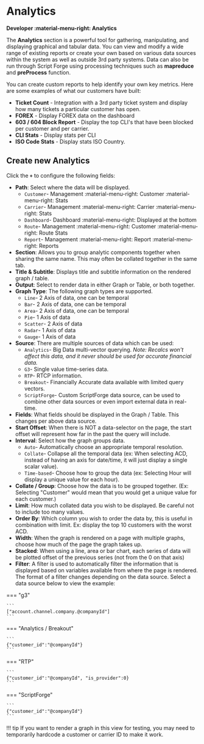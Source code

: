 # Analytics
**Developer :material-menu-right: Analytics**

The **Analytics** section is a powerful tool for gathering, manipulating, and displaying graphical and tabular data. You can view and modify a wide range of existing reports or create your own based on various data sources within the system as well as outside 3rd party systems. Data can also be run through Script Forge using processing techniques such as **mapreduce** and **preProcess** function. 

You can create custom reports to help identify your own key metrics. Here are some examples of what our customers have built:

* **Ticket Count** - Integration with a 3rd party ticket system and display how many tickets a particular customer has open.
* **FOREX** - Display FOREX data on the dashboard
* **603 / 604 Block Report** - Display the top CLI's that have been blocked per customer and per carrier.
* **CLI Stats** - Display stats per CLI
* **ISO Code Stats** - Display stats ISO Country.

## Create new Analytics
Click the **`+`** to configure the following fields:

+ **Path**: Select where the data will be displayed.
    + `Customer`- Management :material-menu-right: Customer :material-menu-right: Stats
    + `Carrier`- Management :material-menu-right: Carrier :material-menu-right: Stats
    + `Dashboard`- Dashboard :material-menu-right: Displayed at the bottom
    + `Route`- Management :material-menu-right: Customer :material-menu-right: Route Stats
    + `Report`- Management :material-menu-right: Report :material-menu-right: Reports
+ **Section**: Allows you to group analytic components together when sharing the same name. This may often be collated together in the same tab.
+ **Title & Subtitle**: Displays title and subtitle information on the rendered graph / table.
+ **Output**: Select to render data in either Graph or Table, or both together.
+ **Graph Type**: The following graph types are supported.
    + `Line`- 2 Axis of data, one can be temporal
    + `Bar`- 2 Axis of data, one can be temporal
    + `Area`- 2 Axis of data, one can be temporal
    + `Pie`- 1 Axis of data
    + `Scatter`- 2 Axis of data
    + `Radar`- 1 Axis of data
    + `Gauge`- 1 Axis of data
+ **Source**: There are multiple sources of data which can be used:
    + `Analytics`- Big Data multi-vector querying. *Note: Recalcs won't affect this data, and it never should be used for accurate financial data.*
    + `G3`- Single value time-series data.
    + `RTP`- RTCP information.
    + `Breakout`- Financially Accurate data available with limited query vectors.
    + `ScriptForge`- Custom ScriptForge data source, can be used to combine other data sources or even import external data in real-time.
+ **Fields**: What fields should be displayed in the Graph / Table. This changes per above data source.
+ **Start Offset**: When there is NOT a data-selector on the page, the start offset will represent how far in the past the query will include.
+ **Interval**: Select how the graph groups data. 
    + `Auto`- Automatically choose an appropriate temporal resolution.
    + `Collate`- Collapse all the temporal data (ex: When selecting ACD, instead of having an axis for date/time, it will just display a single scalar value).
    + `Time-based`- Choose how to group the data (ex: Selecting Hour will display a unique value for each hour).
+ **Collate / Group**: Choose how the data is to be grouped together. (Ex: Selecting "Customer" would mean that you would get a unique value for each customer.)
+ **Limit**: How much collated data you wish to be displayed. Be careful not to include too many values.
+ **Order By**: Which column you wish to order the data by, this is useful in combination with limit. Ex: display the top 10 customers with the worst ACD.
+ **Width**: When the graph is rendered on a page with multiple graphs, choose how much of the page the graph takes up.
+ **Stacked**: When using a line, area or bar chart, each series of data will be plotted offset of the previous series (not from the 0 on that axis)
+ **Filter**: A filter is used to automatically filter the information that is displayed based on variables available from where the page is rendered. The format of a filter changes depending on the data source. Select a data source below to view the example:



=== "g3"

    ```
    ["account.channel.company.@companyId"]
    ```
	
=== "Analytics / Breakout"

    ```
	{"customer_id":"@companyId"}
    ```
	
=== "RTP"

    ```
	{"customer_id":"@companyId", "is_provider":0}
    ```

=== "ScriptForge"

    ```
	{"customer_id":"@companyId"}
    ```

!!! tip
	If you want to render a graph in this view for testing, you may need to temporarily hardcode a customer or carrier ID to make it work.

